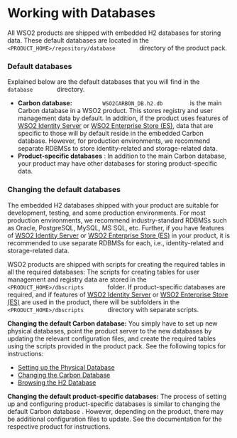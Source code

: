# Working with Databases

All WSO2 products are shipped with embedded H2 databases for storing
data. These default databases are located in the
`         <PRODUCT_HOME>/repository/database        ` directory of the
product pack.

### Default databases

Explained below are the default databases that you will find in the
`         database        ` directory.

-   **Carbon database:** `          WSO2CARBON_DB.h2.db         ` is the
    main Carbon database in a WSO2 product. This stores registry and
    user management data by default. In addition, if the product uses
    features of [WSO2 Identity
    Server](http://wso2.com/products/identity-server/) or [WSO2
    Enterprise Store (ES)](http://wso2.com/products/enterprise-store/),
    data that are specific to those will by default reside in the
    embedded Carbon database. However, for production environments, we
    recommend separate RDBMSs to store identity-related and
    storage-related data.
-   **Product-specific databases** : In addition to the main Carbon
    database, your product may have other databases for storing
    product-specific data.

### Changing the default databases

The embedded H2 databases shipped with your product are suitable for
development, testing, and some production environments. For most
production environments, we recommend industry-standard RDBMSs such as
Oracle, PostgreSQL, MySQL, MS SQL, etc. Further, if you have features of
[WSO2 Identity Server](http://wso2.com/products/identity-server/) or
[WSO2 Enterprise Store (ES)](http://wso2.com/products/enterprise-store/)
in your product, it is recommended to use separate RDBMSs for each,
i.e., identity-related and storage-related data.

WSO2 products are shipped with scripts for creating the required tables
in all the required databases: The scripts for creating tables for user
management and registry data are stored in the
`         <PRODUCT_HOME>/dbscripts        ` folder. If product-specific
databases are required, and if features of [WSO2 Identity
Server](http://wso2.com/products/identity-server/) or [WSO2 Enterprise
Store (ES)](http://wso2.com/products/enterprise-store/) are used in the
product, there will be subfolders in the
`         <PRODUCT_HOME>/dbscripts        ` directory with separate
scripts.

**Changing the default Carbon database:** You simply have to set up new
physical databases, point the product server to the new databases by
updating the relevant configuration files, and create the required
tables using the scripts provided in the product pack. See the following
topics for instructions:

-   [Setting up the Physical
    Database](../../administer/setting-up-the-physical-database)
-   [Changing the Carbon Database](../../administer/changing-the-carbon-database)
-   [Browsing the H2 Database](../../administer/browsing-the-h2-database)

**Changing the default product-specific databases:** The process of
setting up and configuring product-specific databases is similar to
changing the default Carbon database . However, depending on the
product, there may be additional configuration files to update. See the
documentation for the respective product for instructions.

